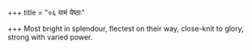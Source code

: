 +++
title = "०६ यामं येष्ठाः"

+++
Most bright in splendour, flectest on their way, close-knit to glory, strong with varied power.